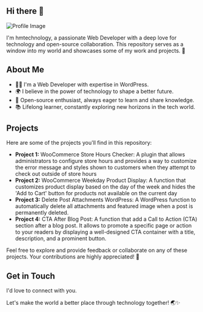## Hi there 👋

![Profile Image](https://avatars.githubusercontent.com/u/12564824?s=48&v=4)

I'm hmtechnology, a passionate Web Developer with a deep love for technology and open-source collaboration. This repository serves as a window into my world and showcases some of my work and projects. 🚀

## About Me

- 👩‍💻 I'm a Web Developer with expertise in WordPress.
- 🌍 I believe in the power of technology to shape a better future.
- 🌟 Open-source enthusiast, always eager to learn and share knowledge.
- 📚 Lifelong learner, constantly exploring new horizons in the tech world.

## Projects

Here are some of the projects you'll find in this repository:

- **Project 1:** WooCommerce Store Hours Checker: A plugin that allows administrators to configure store hours and provides a way to customize the error message and styles shown to customers when they attempt to check out outside of store hours 
- **Project 2:** WooCommerce Weekday Product Display: A function that customizes product display based on the day of the week and hides the 'Add to Cart' button for products not available on the current day 
- **Project 3:** Delete Post Attachments WordPress: A WordPress function to automatically delete all attachments and featured image when a post is permanently deleted.
- **Project 4:** CTA After Blog Post: A function that add a Call to Action (CTA) section after a blog post. It allows to promote a specific page or action to your readers by displaying a well-designed CTA container with a title, description, and a prominent button. 

Feel free to explore and provide feedback or collaborate on any of these projects. Your contributions are highly appreciated! 🙌

## Get in Touch

I'd love to connect with you. 

Let's make the world a better place through technology together! 🌏✨
